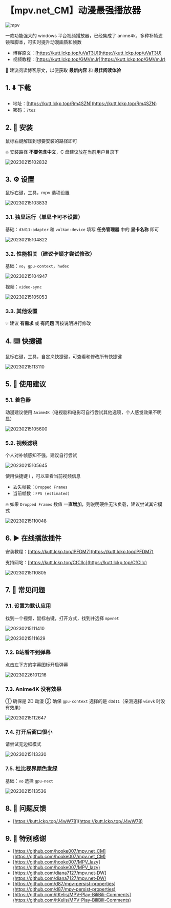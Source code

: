# 【mpv.net_CM】动漫最强播放器

![mpv](https://image.lckp.top/LuckyPuppy514/image/raw/main/screenshot/2023/2023-02-17/mpv.webp)

一款功能强大的 windows 平台视频播放器，已经集成了 anime4k，多种补帧滤镜和脚本，可实时提升动漫画质和帧数<!--more-->

- 博客原文：[https://kutt.lckp.top/uVaT3U](https://kutt.lckp.top/uVaT3U)
- 视频教程：[https://kutt.lckp.top/GMVmJr](https://kutt.lckp.top/GMVmJr)

🌟 建议阅读博客原文，以便获取 **最新内容** 和 **最佳阅读体验**

## 1. ⬇️ 下载

- 地址：[https://kutt.lckp.top/Rm4SZN](https://kutt.lckp.top/Rm4SZN)
- 密码：`7toz`

## 2. 🧭 安装

鼠标右键解压到想要安装的路径即可

🔥 安装路径 **不要包含中文**，C 盘建议放在当前用户目录下

![20230215102832](https://image.lckp.top/LuckyPuppy514/image/raw/main/screenshot/2023/2023-02-15/20230215102832.webp)

## 3. ⚙️ 设置

鼠标右键，工具，mpv 选项设置

![20230215103833](https://image.lckp.top/LuckyPuppy514/image/raw/main/screenshot/2023/2023-02-15/20230215103833.webp)

### 3.1. 独显运行（单显卡可不设置）

基础：`d3d11-adapter` 和 `vulkan-device` 填写 **任务管理器** 中的 **显卡名称** 即可

![20230215104822](https://image.lckp.top/LuckyPuppy514/image/raw/main/screenshot/2023/2023-02-15/20230215104822.webp)

### 3.2. 性能相关（建议卡顿才尝试修改）

基础：`vo`，`gpu-context`，`hwdec`

![20230215104947](https://image.lckp.top/LuckyPuppy514/image/raw/main/screenshot/2023/2023-02-15/20230215104947.webp)

视频：`video-sync`

![20230215105053](https://image.lckp.top/LuckyPuppy514/image/raw/main/screenshot/2023/2023-02-15/20230215105053.webp)

### 3.3. 其他设置

💡 建议 **有需求** 或 **有问题** 再按说明进行修改

## 4. ⌨️ 快捷键

鼠标右键，工具，自定义快捷键，可查看和修改所有快捷键

![20230215113110](https://image.lckp.top/LuckyPuppy514/image/raw/main/screenshot/2023/2023-02-15/20230215113110.webp)

## 5. 🌟 使用建议

### 5.1. 着色器

动漫建议使用 `Anime4K`（电视剧和电影可自行尝试其他选项，个人感觉效果不明显）

![20230215105600](https://image.lckp.top/LuckyPuppy514/image/raw/main/screenshot/2023/2023-02-15/20230215105600.webp)

### 5.2. 视频滤镜

个人对补帧感知不强，建议自行尝试

![20230215105645](https://image.lckp.top/LuckyPuppy514/image/raw/main/screenshot/2023/2023-02-15/20230215105645.webp)

使用快捷键 i ，可以查看当前视频信息

- 丢失帧数：`Dropped Frames`
- 当前帧数：`FPS (estimated)`

🔥 如果 `Dropped Frames` 数值 **一直增加**，则说明硬件无法负载，建议尝试其它模式

![20230215110048](https://image.lckp.top/LuckyPuppy514/image/raw/main/screenshot/2023/2023-02-15/20230215110048.webp)

## 6. ▶️ 在线播放插件

安装教程：[https://kutt.lckp.top/lPFDM7](https://kutt.lckp.top/lPFDM7)

支持网站：[https://kutt.lckp.top/CfCIIc](https://kutt.lckp.top/CfCIIc)

![20230215110805](https://image.lckp.top/LuckyPuppy514/image/raw/main/screenshot/2023/2023-02-15/20230215110805.webp)

## 7. 🫠 常见问题

### 7.1. 设置为默认应用

找到一个视频，鼠标右键，打开方式，找到并选择 `mpvnet`

![20230215111410](https://image.lckp.top/LuckyPuppy514/image/raw/main/screenshot/2023/2023-02-15/20230215111410.webp)

![20230215111629](https://image.lckp.top/LuckyPuppy514/image/raw/main/screenshot/2023/2023-02-15/20230215111629.webp)

### 7.2. B站看不到弹幕

点击左下方的字幕图标开启弹幕

![20230226101216](https://image.lckp.top/LuckyPuppy514/image/raw/main/2023/2023-02-26/20230226101216.webp)

### 7.3. Anime4K 没有效果

① 确保是 2D 动漫
② 确保 `gpu-context` 选择的是 `d3d11`（亲测选择 `winvk` 时没有效果）

![20230215112647](https://image.lckp.top/LuckyPuppy514/image/raw/main/screenshot/2023/2023-02-15/20230215112647.webp)

### 7.4. 打开后窗口很小

请尝试无边框模式

![20230215113330](https://image.lckp.top/LuckyPuppy514/image/raw/main/screenshot/2023/2023-02-15/20230215113330.webp)

### 7.5. 杜比视界颜色发绿

基础：`vo` 选择 `gpu-next`

![20230215113536](https://image.lckp.top/LuckyPuppy514/image/raw/main/screenshot/2023/2023-02-15/20230215113536.webp)

## 8. 🤔 问题反馈

- [https://kutt.lckp.top/J4wW78](https://kutt.lckp.top/J4wW78)

## 9. 👏 特别感谢

- [https://github.com/hooke007/mpv.net_CM](https://github.com/hooke007/mpv.net_CM)
- [https://github.com/hooke007/MPV_lazy](https://github.com/hooke007/MPV_lazy)
- [https://github.com/diana7127/mpv.net-DW](https://github.com/diana7127/mpv.net-DW)
- [https://github.com/d87/mpv-persist-properties](https://github.com/d87/mpv-persist-properties)
- [https://github.com/itKelis/MPV-Play-BiliBili-Comments](https://github.com/itKelis/MPV-Play-BiliBili-Comments)
